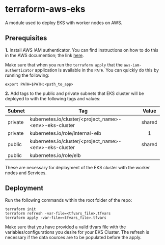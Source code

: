 # terraform-aws-eks
A module used to deploy EKS with worker nodes on AWS.

## Prerequisites

**1.** Install AWS IAM authenticator. You can find instructions on how to do this in the AWS documention; the link [here](https://docs.aws.amazon.com/eks/latest/userguide/install-aws-iam-authenticator.html).

Make sure that when you run the `terraform apply` that the `aws-iam-authenticator` application is available in the `PATH`. You can quickly do this by running the following:
```
export PATH=$PATH:<path_to_app>
```

**2.** Add tags to the public and private subnets that EKS cluster will be deployed to with the following tags and values:

| Subnet        | Tag                                                        | Value  |
| ------------- | -----------------------------------------------------------|:------:|
| private       | kubernetes.io/cluster/\<project_name\>-\<env\>-eks-cluster | shared |
| private       | kubernetes.io/role/internal-elb                            |   1    |
| public        | kubernetes.io/cluster/\<project_name\>-\<env\>-eks-cluster | shared |
| public        | kubernetes.io/role/elb                                     |        |

These are necessary for deployment of the EKS cluster with the worker nodes and Services.

## Deployment

Run the following commands within the root folder of the repo:

```
terraform init
terraform refresh -var-file=<tfvars_file>.tfvars
terraform apply -var-file=<tfvars_file>.tfvars
```

Make sure that you have provided a valid tfvars file with the variables/configurations you desire for your EKS Cluster. The refresh is necessary if the data sources are to be populated before the apply.
